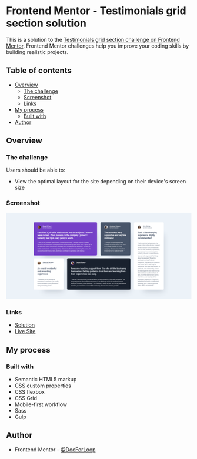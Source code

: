 # Frontend Mentor - Testimonials grid section solution

This is a solution to the [Testimonials grid section challenge on Frontend Mentor](https://www.frontendmentor.io/challenges/testimonials-grid-section-Nnw6J7Un7). Frontend Mentor challenges help you improve your coding skills by building realistic projects. 

## Table of contents

- [Overview](#overview)
  - [The challenge](#the-challenge)
  - [Screenshot](#screenshot)
  - [Links](#links)
- [My process](#my-process)
  - [Built with](#built-with)
- [Author](#author)

## Overview

### The challenge

Users should be able to:

- View the optimal layout for the site depending on their device's screen size

### Screenshot

![](./screenshot.png)

### Links

- [Solution](https://www.frontendmentor.io/solutions/testimonials-grid-with-grid-and-flexbox-lWH2cZC1-h)
- [Live Site](https://docforloop.github.io/testimonials-grid-section/)

## My process

### Built with

- Semantic HTML5 markup
- CSS custom properties
- CSS flexbox
- CSS Grid
- Mobile-first workflow
- Sass
- Gulp

## Author

- Frontend Mentor - [@DocForLoop](https://www.frontendmentor.io/profile/DocForLoop)